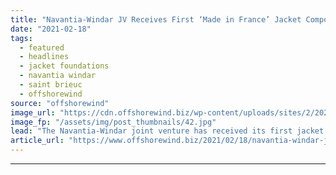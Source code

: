 ```yaml
---
title: "Navantia-Windar JV Receives First ‘Made in France’ Jacket Components for Saint-Brieuc OWF"
date: "2021-02-18"
tags: 
  - featured
  - headlines
  - jacket foundations
  - navantia windar
  - saint brieuc
  - offshorewind
source: "offshorewind"
image_url: "https://cdn.offshorewind.biz/wp-content/uploads/sites/2/2021/02/18112003/Navantia-Windar-Brest-jacket-components.jpg"
image_fp: "/assets/img/post_thumbnails/42.jpg"
lead: "The Navantia-Windar joint venture has received its first jacket foundation components for the Saint-Brieuc"
article_url: "https://www.offshorewind.biz/2021/02/18/navantia-windar-jv-receives-first-made-in-france-jacket-components-for-saint-brieuc-owf/"
---
```


---
